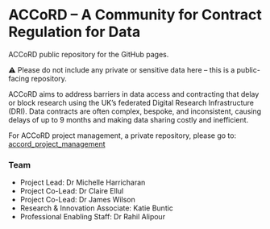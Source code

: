 # ACCoRD – A Community for Contract Regulation for Data

ACCoRD public repository for the GitHub pages.

⚠️ Please do not include any private or sensitive data here – this is a public-facing repository.

ACCoRD aims to address barriers in data access and contracting that delay or block research using the UK’s federated Digital Research Infrastructure (DRI). Data contracts are often complex, bespoke, and inconsistent, causing delays of up to 9 months and making data sharing costly and inefficient.

For ACCoRD project management, a private repository, please go to: [accord_project_management](https://github.com/UCL-ARC/accord_project_management)

### Team

- Project Lead: Dr Michelle Harricharan
- Project Co-Lead: Dr Claire Ellul
- Project Co-Lead: Dr James Wilson
- Research & Innovation Associate: Katie Buntic
- Professional Enabling Staff: Dr Rahil Alipour
